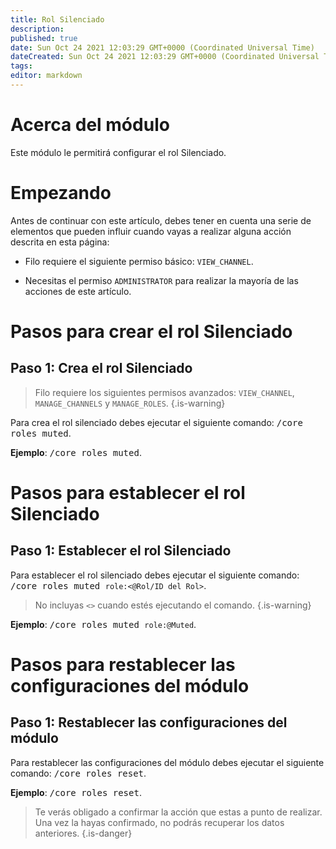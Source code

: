 ```yaml
---
title: Rol Silenciado
description:
published: true
date: Sun Oct 24 2021 12:03:29 GMT+0000 (Coordinated Universal Time)
dateCreated: Sun Oct 24 2021 12:03:29 GMT+0000 (Coordinated Universal Time)
tags:
editor: markdown
---
```


# Acerca del módulo

Este módulo le permitirá configurar el rol Silenciado.

# Empezando

Antes de continuar con este artículo, debes tener en cuenta una serie de elementos que pueden influir cuando vayas a realizar alguna acción descrita en esta página:

- Filo requiere el siguiente permiso básico: ``VIEW_CHANNEL``.

- Necesitas el permiso ``ADMINISTRATOR`` para realizar la mayoría de las acciones de este artículo.

# Pasos para crear el rol Silenciado

## **Paso 1**: Crea el rol Silenciado

> Filo requiere los siguientes permisos avanzados: ``VIEW_CHANNEL``, ``MANAGE_CHANNELS`` y ``MANAGE_ROLES``.
{.is-warning}

Para crea el rol silenciado debes ejecutar el siguiente comando: <kbd>/core roles muted</kbd>.

**Ejemplo**: <kbd>/core roles muted</kbd>.

# Pasos para establecer el rol Silenciado

## **Paso 1**: Establecer el rol Silenciado

Para establecer el rol silenciado debes ejecutar el siguiente comando: <kbd>/core roles muted ``role:<@Rol/ID del Rol>``</kbd>.

> No incluyas ``<>`` cuando estés ejecutando el comando.
{.is-warning}

**Ejemplo**: <kbd>/core roles muted ``role:@Muted``</kbd>.

# Pasos para restablecer las configuraciones del módulo

## **Paso 1**: Restablecer las configuraciones del módulo

Para restablecer las configuraciones del módulo debes ejecutar el siguiente comando: <kbd>/core roles reset</kbd>.

**Ejemplo**: <kbd>/core roles reset</kbd>.

> Te verás obligado a confirmar la acción que estas a punto de realizar. Una vez la hayas confirmado, no podrás recuperar los datos anteriores.
{.is-danger}
